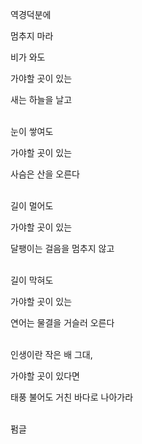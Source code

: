 역경덕분에  

멈추지 마라 
 
비가 와도 

가야할 곳이 있는 

새는 하늘을 날고  
<br />
 
눈이 쌓여도 

가야할 곳이 있는 

사슴은 산을 오른다  
<br />
 
길이 멀어도 

가야할 곳이 있는 

달팽이는 걸음을 멈추지 않고  
<br />
 
길이 막혀도 

가야할 곳이 있는 

연어는 물결을 거슬러 오른다  
<br />
 
인생이란 작은 배 
그대,
 
 가야할 곳이 있다면 

태풍 불어도 거친 바다로 나아가라  
<br />
 
펌글
